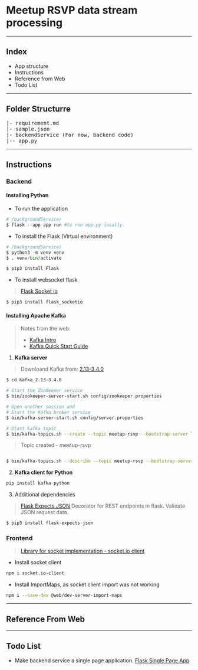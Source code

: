 # Meetup RSVP data stream processing 

___

## Index

- App structure
- Instructions
- Reference from Web
- Todo List
___

## Folder Structurre

<pre>
|- requirement.md
|- sample.json
|- backendService (For now, backend code)
|-- app.py
</pre>

___

## Instructions

### Backend 

#### Installing Python

- To run the application

```python
# /backgroundService/
$ flask --app app run #to run app.py locally. 
```

- To install the Flask (Virtual environment)

```python
# /backgroundService/
$ python3 -m venv venv 
$ . venv/bin/activate

$ pip3 install Flask
```

- To install websocket flask
> [Flask Socket io](https://flask-socketio.readthedocs.io/en/latest/)
```python
$ pip3 install flask_socketio
```

#### Installing Apache Kafka

> Notes from the web:
>
> - [Kafka Intro](https://kafka.apache.org/intro)
> - [Kafka Quick Start Guide](https://kafka.apache.org/quickstart)

1. <strong>Kafka server</strong>

> Downloand Kafka from: [2.13-3.4.0](https://www.apache.org/dyn/closer.cgi?path=/kafka/3.4.0/kafka_2.13-3.4.0.tgz)
```bash
$ cd kafka_2.13-3.4.0

# Start the ZooKeeper service
$ bin/zookeeper-server-start.sh config/zookeeper.properties

# Open another session and
# Start the Kafka broker service
$ bin/kafka-server-start.sh config/server.properties

# Start kafka topic
$ bin/kafka-topics.sh --create --topic meetup-rsvp --bootstrap-server localhost:9092
```

> Topic created - meetup-rsvp

```bash

$ bin/kafka-topics.sh --describe --topic meetup-rsvp --bootstrap-server localhost:9092

```

2. <strong>Kafka client for Python</strong>
```python
pip install kafka-python
```

3. Additional dependencies

> [Flask Expects JSON](https://pypi.org/project/flask-expects-json/) Decorator for REST endpoints in flask. Validate JSON request data.
```python
$ pip3 install flask-expects-json
```

### Frontend

> [Library for socket implementation - socket.io client](https://socket.io/docs/v4/client-initialization/)

- Install socket client
```bash
npm i socket.io-client
```
- Install ImportMaps, as socket client import was not working
```bash
npm i --save-dev @web/dev-server-import-maps
```
___

## Reference From Web

___

## Todo List

- Make backend service a single page application. [Flask Single Page App](https://flask.palletsprojects.com/en/2.2.x/patterns/singlepageapplications/)